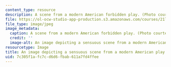 ```yaml
---
content_type: resource
description: A scene from a modern American forbidden play. (Photo courtesy of shehal.)
file: https://ol-ocw-studio-app-production.s3.amazonaws.com/courses/21l-703-studies-in-drama-too-hot-to-handle-forbidden-plays-in-modern-america-fall-2008/7c305f1afc7cd6d6fbab611a7fd4ffee_21l-703f08.jpg
file_type: image/jpeg
image_metadata:
  caption: A scene from a modern American forbidden play. (Photo courtesy of [shehal](http://www.flickr.com/photos/shehal/2255918244/in/photostream/).)
  credit: ''
  image-alt: An image depicting a sensuous scene from a modern American play.
resourcetype: Image
title: An image depicting a sensuous scene from a modern American play
uid: 7c305f1a-fc7c-d6d6-fbab-611a7fd4ffee
---
```


